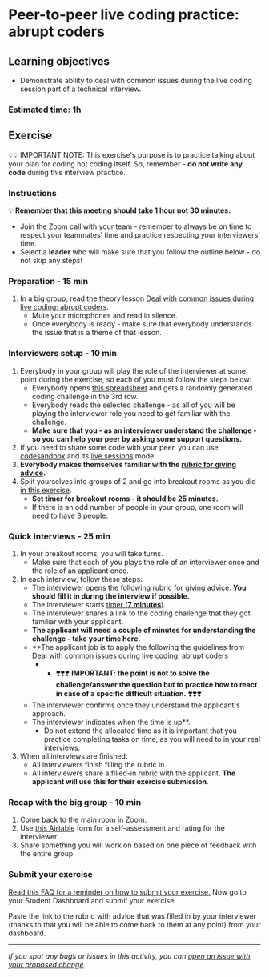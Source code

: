 # Peer-to-peer live coding practice: abrupt coders


## Learning objectives

- Demonstrate ability to deal with common issues during the live coding session part of a technical interview.

### Estimated time: 1h

## Exercise


💡💡 IMPORTANT NOTE: This exercise's purpose is to practice talking about your plan for coding not coding itself. So, remember - **do not write any code** during this interview practice.


### Instructions


💡 **Remember that this meeting should take 1 hour not 30 minutes.**

- Join the Zoom call with your team - remember to always be on time to respect your teammates’ time and practice respecting your interviewers’ time.
- Select a **leader** who will make sure that you follow the outline below - do not skip any steps!


### Preparation - 15 min

1. In a big group, read the theory lesson [Deal with common issues during live coding: abrupt coders](https://github.com/microverseinc/curriculum-professional-skills/blob/main/job-search/peer-interview-practice/explain_first_lesson.md).
    - Mute your microphones and read in silence.
    - Once everybody is ready - make sure that everybody understands the issue that is a theme of that lesson.

### Interviewers setup - 10 min

1. Everybody in your group will play the role of the interviewer at some point during the exercise, so each of you must follow the steps below:
    - Everybody opens [this spreadsheet](https://docs.google.com/spreadsheets/d/1HkUyBZdcpGz_aEUa8W_rtNhS739jly8HY6sXVPPSAro/edit#gid=2041017957) and gets a randomly generated coding challenge in the 3rd row.
    - Everybody reads the selected challenge - as all of you will be playing the interviewer role you need to get familiar with the challenge.
    - **Make sure that you - as an interviewer understand the challenge - so you can help your peer by asking some support questions.**
2. If you need to share some code with your peer, you can use [codesandbox](https://codesandbox.io/signin) and its [live sessions](https://codesandbox.io/docs/live) mode.
3. **Everybody makes themselves familiar with the [rubric for giving advice](https://docs.google.com/document/d/1aJDc4X45WmoftWhmDyPafq9ZcXPWBH8av6KhDdGfYpo/edit#).**
2. Split yourselves into groups of 2 and go into breakout rooms as you did [in this exercise](https://github.com/microverseinc/curriculum-professional-skills/blob/main/job-search/job-searching-morning-session-using-breakout-rooms-for-interview-practice.md#what-are-breakout-rooms).
    - **Set timer for breakout rooms - it should be 25 minutes.**
    - If there is an odd number of people in your group, one room will need to have 3 people.

### Quick interviews - 25 min

1. In your breakout rooms, you will take turns.
    - Make sure that each of you plays the role of an interviewer once and the role of an applicant once.
2. In each interview, follow these steps:
    - The interviewer opens the [following rubric for giving advice](https://docs.google.com/document/d/1aJDc4X45WmoftWhmDyPafq9ZcXPWBH8av6KhDdGfYpo/edit#). **You should fill it in during the interview if possible.**
    - The interviewer starts [timer (**7 minutes**)](https://vclock.com/timer/#countdown=00:07:00&enabled=0&seconds=420&title=Peer+interviews+practice&sound=xylophone&loop=1).
    - The interviewer shares a link to the coding challenge that they got familiar with your applicant.
    - **The applicant will need a couple of minutes for understanding the challenge - take your time here.**
    - **The applicant job is to apply the following the guidelines from [Deal with common issues during live coding: abrupt coders](https://github.com/microverseinc/curriculum-professional-skills/blob/main/job-search/peer-interview-practice/explain_first_lesson.md)
        - - ❣️❣️❣️ **IMPORTANT: the point is not to solve the challenge/answer the question but to practice how to react in case of a specific difficult situation.** ❣️❣️❣️ 
    - The interviewer confirms once they understand the applicant's approach.
    - The interviewer indicates when the time is up**.
        - Do not extend the allocated time as it is important that you practice completing tasks on time, as you will need to in your real interviews.
3. When all interviews are finished:
     - All interviewers finish filling the rubric in.
     - All interviewers share a filled-in rubric with the applicant. **The applicant will use this for their exercise submission**.

### Recap with the big group - 10 min

1. Come back to the main room in Zoom.
2. Use [this Airtable](https://airtable.com/shrclyLFtL6b5fMdT) form for a self-assessment and rating for the interviewer.
3. Share something you will work on based on one piece of feedback with the entire group.

### Submit your exercise

[Read this FAQ for a reminder on how to submit your exercise.](https://microverse.zendesk.com/hc/en-us/articles/360061344234)
Now go to your Student Dashboard and submit your exercise.

Paste the link to the rubric with advice that was filled in by your interviewer (thanks to that you will be able to come back to them at any point) from your dashboard.

---

*If you spot any bugs or issues in this activity, you can [open an issue with your proposed change](https://github.com/microverseinc/curriculum-transversal-skills/blob/main/git-github/articles/open_issue.md).*
